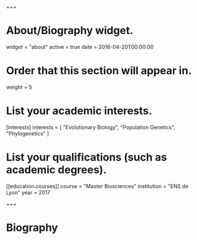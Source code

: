 +++
# About/Biography widget.
widget = "about"
active = true
date = 2016-04-20T00:00:00

# Order that this section will appear in.
weight = 5

# List your academic interests.
[interests]
  interests = [
    "Evolutionary Biology",
    "Population Genetics",
    "Phylogenetics"
  ]

# List your qualifications (such as academic degrees).
[[education.courses]]
  course = "Master Biosciences"
  institution = "ENS de Lyon"
  year = 2017
 
+++

# Biography

